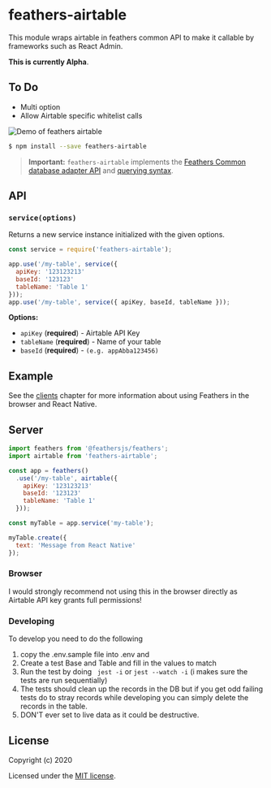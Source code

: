 # feathers-airtable
This module wraps airtable in feathers common API to make it callable by frameworks such as React Admin. 

**This is currently Alpha**.

## To Do
- Multi option
- Allow Airtable specific whitelist calls

![Demo of feathers airtable](./feathers-airtable-demo.gif)

```bash
$ npm install --save feathers-airtable
```

> __Important:__ `feathers-airtable` implements the [Feathers Common database adapter API](https://docs.feathersjs.com/api/databases/common.html) and [querying syntax](https://docs.feathersjs.com/api/databases/querying.html).


## API

### `service(options)`

Returns a new service instance initialized with the given options.

```js
const service = require('feathers-airtable');

app.use('/my-table', service({
  apiKey: '123123213'
  baseId: '123123'
  tableName: 'Table 1'
}));
app.use('/my-table', service({ apiKey, baseId, tableName }));
```

__Options:__
- `apiKey` (**required**) - Airtable API Key 
- `tableName` (**required**) - Name of your table
- `baseId` (**required**) - `(e.g. appAbba123456)`

## Example

See the [clients](https://docs.feathersjs.com/api/client.html) chapter for more information about using Feathers in the browser and React Native.


## Server

```js
import feathers from '@feathersjs/feathers';
import airtable from 'feathers-airtable';

const app = feathers()
  .use('/my-table', airtable({
    apiKey: '123123213'
    baseId: '123123'
    tableName: 'Table 1' 
  }));

const myTable = app.service('my-table');

myTable.create({
  text: 'Message from React Native'
});
```

### Browser
I would strongly recommend not using this in the browser directly as Airtable API key grants full permissions!


### Developing
To develop you need to do the following 
1. copy the .env.sample file into .env and 
1. Create a test Base and Table and fill in the values to match
1. Run the test by doing ``` jest -i``` or ```jest --watch -i``` (i makes sure the tests are run sequentially) 
1. The tests should clean up the records in the DB but if you get odd failing tests do to stray records while developing you can simply delete the records in the table.
1. DON'T ever set to live data as it could be destructive. 


## License

Copyright (c) 2020

Licensed under the [MIT license](LICENSE).